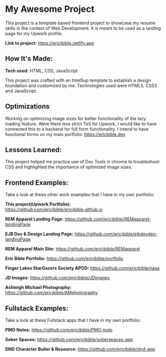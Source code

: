 # My Awesome Project
This project is a template based frontend project to showcase my resume skills in the context of Web Development. It is meant to be used as a landing page for my Upwork profile.

**Link to project:** https://ericjbible.netlify.app

## How It's Made:

**Tech used:** HTML, CSS, JavaScript

This project was crafted with an html5up template to establish a design foundation and customized by me. Technologies used were HTML5, CSS3 and JavaScript.

## Optimizations

Working on optimizing image sizes for better functionality of the lazy loading feature. Were there less strict ToS for Upwork, I would like to have connected this to a backend for full form functionality. I intend to have functional forms on my main portfolio: https://ericbible.dev

## Lessons Learned:

This project helped me practice use of Dev Tools in chrome to troubleshoot CSS and highlighted the importance of optimized image sizes.

## Frontend Examples:
Take a look at these other work examples that I have in my own portfolio:

**This project(Upwork Portfolio):** https://github.com/ericjbible/ericjbible.github.io

**REM Apparel Landing Page:** https://github.com/ericjbible/REMapparel-landingPage

**EJB Dev & Design Landing Page:** https://github.com/ericjbible/ejbdevdes-landingPage

**REM Apparel Main Site:** https://github.com/ericjbible/REMapparel

**Eric Bible Portfolio:** https://github.com/ericjbible/portfolio

**Finger Lakes StarGazers Society APOD:** https://github.com/ericjbible/nasa

**JD Images:** https://github.com/ericjbible/JDimages

**Ashleigh Michael Photography:** https://github.com/ericjbible/AMphotography

## Fullstack Examples:
Take a look at these Fullstack apps that I have in my own portfolio:

**PMO Notes:** https://github.com/ericjbible/PMO-todo

**Sober Spaces:** https://github.com/ericjbible/soberspaces-app

**DND Character Builer & Resource:** https://github.com/ericjbible/dnd-app

